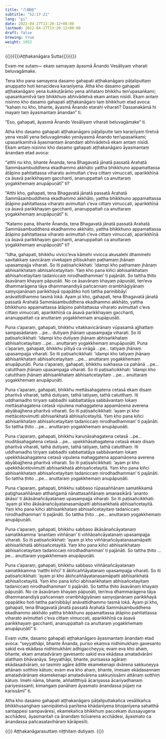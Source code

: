 ```yaml
---
title: "八城经"
subtitle: "52:17-21"
lang: "pi"
date: 2022-04-27T13:20:12+08:00
lastmod: 2022-04-27T13:20:12+08:00
draft: false
brewing: true
weight: 1052
---
```



{{<subtitle>}}{{<suttalink src="mn52">}}Aṭṭhakanāgara Sutta{{</suttalink>}}{{</subtitle>}}

Evaṃ me sutaṃ— ekaṃ samayaṃ āyasmā Ānando Vesāliyaṃ viharati beluvagāmake.

Tena kho pana samayena dasamo gahapati aṭṭhakanāgaro pāṭaliputtaṃ anuppatto hoti kenacideva karaṇīyena. Atha kho dasamo gahapati aṭṭhakanāgaro yena kukkuṭārāmo yena aññataro bhikkhu ten’upasaṅkami; upasaṅkamitvā taṃ bhikkhuṃ abhivādetvā ekam antaṃ nisīdi. Ekam antaṃ nisinno kho dasamo gahapati aṭṭhakanāgaro taṃ bhikkhuṃ etad avoca: “kahaṃ nu kho, bhante, āyasmā Ānando etarahi viharati? Dassanakāmā hi mayaṃ taṃ āyasmantaṃ ānandan” ti.

“Eso, gahapati, āyasmā Ānando Vesāliyaṃ viharati beluvagāmake” ti.

Atha kho dasamo gahapati aṭṭhakanāgaro pāṭaliputte taṃ karaṇīyaṃ tīretvā yena vesālī yena beluvagāmako yenāyasmā Ānando ten’upasaṅkami; upasaṅkamitvā āyasmantaṃ ānandaṃ abhivādetvā ekam antaṃ nisīdi. Ekam antaṃ nisinno kho dasamo gahapati aṭṭhakanāgaro āyasmantaṃ ānandaṃ etad avoca:

“atthi nu kho, bhante Ānanda, tena Bhagavatā jānatā passatā Arahatā Sammāsambuddhena ekadhammo akkhāto yattha bhikkhuno appamattassa ātāpino pahitattassa viharato avimuttañ c’eva cittaṃ vimuccati, aparikkhīṇā ca āsavā parikkhayaṃ gacchanti, ananuppattañ ca anuttaraṃ yogakkhemaṃ anupāpuṇātī” ti?

“Atthi kho, gahapati, tena Bhagavatā jānatā passatā Arahatā Sammāsambuddhena ekadhammo akkhāto, yattha bhikkhuno appamattassa ātāpino pahitattassa viharato avimuttañ c’eva cittaṃ vimuccati, aparikkhīṇā ca āsavā parikkhayaṃ gacchanti, ananuppattañ ca anuttaraṃ yogakkhemaṃ anupāpuṇātī” ti.

“Katamo pana, bhante Ānanda, tena Bhagavatā jānatā passatā Arahatā Sammāsambuddhena ekadhammo akkhāto, yattha bhikkhuno appamattassa ātāpino pahitattassa viharato avimuttañ c’eva cittaṃ vimuccati, aparikkhīṇā ca āsavā parikkhayaṃ gacchanti, ananuppattañ ca anuttaraṃ yogakkhemaṃ anupāpuṇātī” ti?

“Idha, gahapati, bhikkhu vivicc’eva kāmehi vivicca akusalehi dhammehi savitakkaṃ savicāraṃ vivekajaṃ pītisukhaṃ paṭhamaṃ jhānaṃ upasampajja viharati. So iti paṭisañcikkhati: ‘idampi kho paṭhamaṃ jhānaṃ abhisaṅkhataṃ abhisañcetayitaṃ. Yaṃ kho pana kiñci abhisaṅkhataṃ abhisañcetayitaṃ tadaniccaṃ nirodhadhamman’ ti pajānāti. So tattha ṭhito āsavānaṃ khayaṃ pāpuṇāti. No ce āsavānaṃ khayaṃ pāpuṇāti, ten’eva dhammarāgena tāya dhammanandiyā pañcannaṃ orambhāgiyānaṃ saṃyojanānaṃ parikkhayā opapātiko hoti tattha parinibbāyī anāvattidhammo tasmā lokā. Ayam pi kho, gahapati, tena Bhagavatā jānatā passatā Arahatā Sammāsambuddhena ekadhammo akkhāto, yattha bhikkhuno appamattassa ātāpino pahitattassa viharato avimuttañ c’eva cittaṃ vimuccati, aparikkhīṇā ca āsavā parikkhayaṃ gacchanti, ananuppattañ ca anuttaraṃ yogakkhemaṃ anupāpuṇāti.

Puna c’aparaṃ, gahapati, bhikkhu vitakkavicārānaṃ vūpasamā ajjhattaṃ sampasādanaṃ …pe… dutiyaṃ jhānaṃ upasampajja viharati. So iti paṭisañcikkhati: ‘idampi kho dutiyaṃ jhānaṃ abhisaṅkhataṃ abhisañcetayitaṃ …pe… anuttaraṃ yogakkhemaṃ anupāpuṇāti. Puna c’aparaṃ, gahapati, bhikkhu pītiyā ca virāgā …pe… tatiyaṃ jhānaṃ upasampajja viharati. So iti paṭisañcikkhati: ‘idampi kho tatiyaṃ jhānaṃ abhisaṅkhataṃ abhisañcetayitaṃ …pe… anuttaraṃ yogakkhemaṃ anupāpuṇāti. Puna c’aparaṃ, gahapati, bhikkhu sukhassa ca pahānā …pe… catutthaṃ jhānaṃ upasampajja viharati. So iti paṭisañcikkhati: ‘idampi kho catutthaṃ jhānaṃ abhisaṅkhataṃ abhisañcetayitaṃ …pe… anuttaraṃ yogakkhemaṃ anupāpuṇāti.

Puna c’aparaṃ, gahapati, bhikkhu mettāsahagatena cetasā ekaṃ disaṃ pharitvā viharati, tathā dutiyaṃ, tathā tatiyaṃ, tathā catutthaṃ. Iti uddhamadho tiriyaṃ sabbadhi sabbattatāya sabbāvantaṃ lokaṃ mettāsahagatena cetasā vipulena mahaggatena appamāṇena averena abyābajjhena pharitvā viharati. So iti paṭisañcikkhati: ‘ayam pi kho mettācetovimutti abhisaṅkhatā abhisañcetayitā. Yaṃ kho pana kiñci abhisaṅkhataṃ abhisañcetayitaṃ tadaniccaṃ nirodhadhamman’ ti pajānāti. So tattha ṭhito …pe… anuttaraṃ yogakkhemaṃ anupāpuṇāti.

Puna c’aparaṃ, gahapati, bhikkhu karuṇāsahagatena cetasā …pe… muditāsahagatena cetasā …pe… upekkhāsahagatena cetasā ekaṃ disaṃ pharitvā viharati, tathā dutiyaṃ, tathā tatiyaṃ, tathā catutthaṃ. Iti uddhamadho tiriyaṃ sabbadhi sabbattatāya sabbāvantaṃ lokaṃ upekkhāsahagatena cetasā vipulena mahaggatena appamāṇena averena abyābajjhena pharitvā viharati. So iti paṭisañcikkhati: ‘ayam pi kho upekkhācetovimutti abhisaṅkhatā abhisañcetayitā. Yaṃ kho pana kiñci abhisaṅkhataṃ abhisañcetayitaṃ tadaniccaṃ nirodhadhamman’ ti pajānāti. So tattha ṭhito …pe… anuttaraṃ yogakkhemaṃ anupāpuṇāti.

Puna c’aparaṃ, gahapati, bhikkhu sabbaso rūpasaññānaṃ samatikkamā paṭighasaññānaṃ atthaṅgamā nānattasaññānaṃ amanasikārā ‘ananto ākāso’ ti ākāsānañcāyatanaṃ upasampajja viharati. So iti paṭisañcikkhati: ‘ayam pi kho ākāsānañcāyatanasamāpatti abhisaṅkhatā abhisañcetayitā. Yaṃ kho pana kiñci abhisaṅkhataṃ abhisañcetayitaṃ tadaniccaṃ nirodhadhamman’ ti pajānāti. So tattha ṭhito …pe… anuttaraṃ yogakkhemaṃ anupāpuṇāti.

Puna c’aparaṃ, gahapati, bhikkhu sabbaso ākāsānañcāyatanaṃ samatikkamma ‘anantaṃ viññāṇan’ ti viññāṇañcāyatanaṃ upasampajja viharati. So iti paṭisañcikkhati: ‘ayam pi kho viññāṇañcāyatanasamāpatti abhisaṅkhatā abhisañcetayitā. Yaṃ kho pana kiñci abhisaṅkhataṃ abhisañcetayitaṃ tadaniccaṃ nirodhadhamman’ ti pajānāti. So tattha ṭhito …pe… anuttaraṃ yogakkhemaṃ anupāpuṇāti.

Puna c’aparaṃ, gahapati, bhikkhu sabbaso viññāṇañcāyatanaṃ samatikkamma ‘natthi kiñcī’ ti ākiñcaññāyatanaṃ upasampajja viharati. So iti paṭisañcikkhati: ‘ayam pi kho ākiñcaññāyatanasamāpatti abhisaṅkhatā abhisañcetayitā. Yaṃ kho pana kiñci abhisaṅkhataṃ abhisañcetayitaṃ tadaniccaṃ nirodhadhamman’ ti pajānāti. So tattha ṭhito āsavānaṃ khayaṃ pāpuṇāti. No ce āsavānaṃ khayaṃ pāpuṇāti, ten’eva dhammarāgena tāya dhammanandiyā pañcannaṃ orambhāgiyānaṃ saṃyojanānaṃ parikkhayā opapātiko hoti tattha parinibbāyī anāvattidhammo tasmā lokā. Ayam pi kho, gahapati, tena Bhagavatā jānatā passatā Arahatā Sammāsambuddhena ekadhammo akkhāto yattha bhikkhuno appamattassa ātāpino pahitattassa viharato avimuttañ c’eva cittaṃ vimuccati, aparikkhīṇā ca āsavā parikkhayaṃ gacchanti, ananuppattañ ca anuttaraṃ yogakkhemaṃ anupāpuṇātī” ti.

Evaṃ vutte, dasamo gahapati aṭṭhakanāgaro āyasmantaṃ ānandaṃ etad avoca: “seyyathāpi, bhante Ānanda, puriso ekaṃva nidhimukhaṃ gavesanto sakid eva ekādasa nidhimukhāni adhigaccheyya; evam eva kho ahaṃ, bhante, ekaṃ amatadvāraṃ gavesanto sakid eva ekādasa amatadvārāni alatthaṃ bhāvanāya. Seyyathāpi, bhante, purisassa agāraṃ ekādasadvāraṃ, so tasmiṃ agāre āditte ekamekenapi dvārena sakkuṇeyya attānaṃ sotthiṃ kātuṃ; evam eva kho ahaṃ, bhante, imesaṃ ekādasannaṃ amatadvārānaṃ ekamekenapi amatadvārena sakkuṇissāmi attānaṃ sotthiṃ kātuṃ. Imehi nāma, bhante, aññatitthiyā ācariyassa ācariyadhanaṃ pariyesissanti, kimaṅgaṃ panāhaṃ āyasmato ānandassa pūjaṃ na karissāmī” ti.

Atha kho dasamo gahapati aṭṭhakanāgaro pāṭaliputtakañca vesālikañca bhikkhusaṅghaṃ sannipātetvā paṇītena khādanīyena bhojanīyena sahatthā santappesi sampavāresi, ekamekañca bhikkhuṃ paccekaṃ dussayugena acchādesi, āyasmantañ ca ānandaṃ ticīvarena acchādesi, āyasmato ca ānandassa pañcasatavihāraṃ kārāpesīti.


{{<eof>}}
    Aṭṭhakanāgarasuttaṃ niṭṭhitaṃ dutiyaṃ.
{{</eof>}}